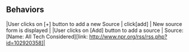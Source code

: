 


## Behaviors
|User clicks on [+] button to add a new Source | click[add] | New source form is displayed |
|User clicks on [Add] button to add a source | Source: [Name: All Tech Considered][link: http://www.npr.org/rss/rss.php?id=102920358]|  
